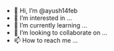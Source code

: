 - 👋 Hi, I’m @ayush14feb
- 👀 I’m interested in ...
- 🌱 I’m currently learning ...
- 💞️ I’m looking to collaborate on ...
- 📫 How to reach me ...

<!---
ayush14feb/ayush14feb is a ✨ special ✨ repository because its `README.md` (this file) appears on your GitHub profile.
You can click the Preview link to take a look at your changes.
--->
